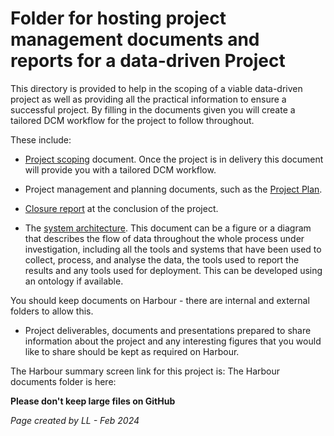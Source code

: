 # Folder for hosting project management documents and reports for a data-driven Project

This directory is provided to help in the scoping of a viable data-driven project as well as providing all the practical information to ensure a successful project. By filling in the documents given you will create a tailored DCM workflow for the project to follow throughout. 

These include:

* [Project scoping](/docs/0.ProjectManagement/ProjectScoping.md) document. Once the project is in delivery this document will provide you with a tailored DCM workflow.  
* Project management and planning documents, such as the [Project Plan](/docs/0.ProjectManagement/ProjectPlan.md).
* [Closure report](/docs/0.ProjectManagement/ClosureReport.md) at the conclusion of the project.

* The [system architecture](/docs/0.ProjectManagement/SystemArchitecture.docx). This document can be a figure or a diagram that describes the flow of data throughout the whole process under investigation, including all the tools and systems that have been used to collect, process, and analyse the data, the tools used to report the results and any tools used for deployment. This can be developed using an ontology if available.   

You should keep documents on Harbour - there are internal and external folders to allow this. 
* Project deliverables, documents and presentations prepared to share information about the project and any interesting figures that you would like to share should be kept as required on Harbour. 

The Harbour summary screen link for this project is: 
The Harbour documents folder is here: 

**Please don't keep large files on GitHub**

*Page created by LL - Feb 2024*